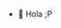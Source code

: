 - 👋 Hola ;P
  
<!---
Melarias45/Melarias45 is a ✨ special ✨ repository because its `README.md` (this file) appears on your GitHub profile.
You can click the Preview link to take a look at your changes.
--->
